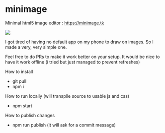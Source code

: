 # minimage
Minimal html5 image editor : https://minimage.tk

<img src="http://i.imgur.com/1G5qGOo.png">


I got tired of having no default app on my phone to draw on images. So I made a very, very simple one.

Feel free to do PRs to make it work better on your setup. It would be nice to have it work offline (i tried but just managed to prevent refreshes)

How to install

- git pull
- npm i

How to run locally (will transpile source to usable js and css)
- npm start

How to publish changes
- npm run publish (it will ask for a commit message)
